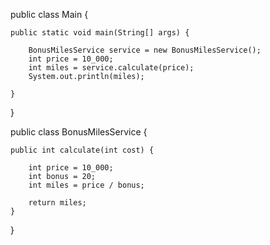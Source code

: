 public class Main {
    
    public static void main(String[] args) {

        BonusMilesService service = new BonusMilesService();
        int price = 10_000;
        int miles = service.calculate(price);
        System.out.println(miles);

    }
}


public class BonusMilesService {
    
    public int calculate(int cost) {

        int price = 10_000;
        int bonus = 20;
        int miles = price / bonus;

        return miles;
    }
}





